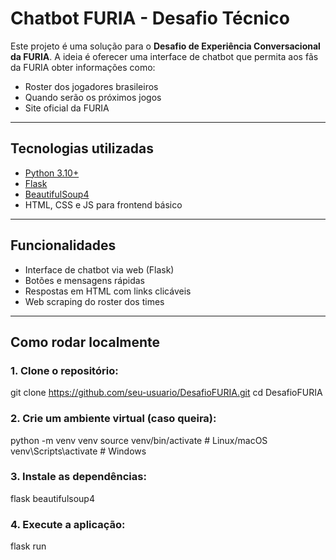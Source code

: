 # Chatbot FURIA - Desafio Técnico

Este projeto é uma solução para o **Desafio de Experiência Conversacional da FURIA**. A ideia é oferecer uma interface de chatbot que permita aos fãs da FURIA obter informações como:

- Roster dos jogadores brasileiros
- Quando serão os próximos jogos
- Site oficial da FURIA

---

## Tecnologias utilizadas

- [Python 3.10+](https://www.python.org/)
- [Flask](https://flask.palletsprojects.com/)
- [BeautifulSoup4](https://pypi.org/project/beautifulsoup4/)
- HTML, CSS e JS para frontend básico

---

## Funcionalidades

- Interface de chatbot via web (Flask)
- Botões e mensagens rápidas
- Respostas em HTML com links clicáveis
- Web scraping do roster dos times

---

## Como rodar localmente

### 1. Clone o repositório:
git clone https://github.com/seu-usuario/DesafioFURIA.git
cd DesafioFURIA
### 2. Crie um ambiente virtual (caso queira):
python -m venv venv
source venv/bin/activate  # Linux/macOS
venv\Scripts\activate     # Windows
### 3. Instale as dependências:
flask
beautifulsoup4
### 4. Execute a aplicação:
flask run
